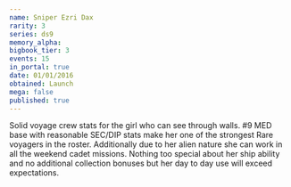 ```yaml
---
name: Sniper Ezri Dax
rarity: 3
series: ds9
memory_alpha:
bigbook_tier: 3
events: 15
in_portal: true
date: 01/01/2016
obtained: Launch
mega: false
published: true
---
```


Solid voyage crew stats for the girl who can see through walls. #9 MED base with reasonable SEC/DIP stats make her one of the strongest Rare voyagers in the roster. Additionally due to her alien nature she can work in all the weekend cadet missions. Nothing too special about her ship ability and no additional collection bonuses but her day to day use will exceed expectations.
